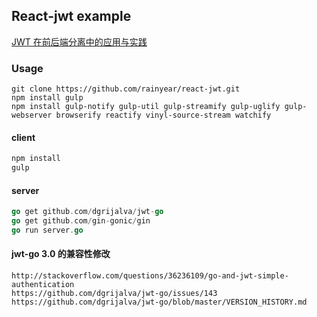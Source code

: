 React-jwt example
---

[JWT 在前后端分离中的应用与实践](http://blog.rainy.im/2015/06/10/react-jwt-pretty-good-practice/)

### Usage

```
git clone https://github.com/rainyear/react-jwt.git
npm install gulp
npm install gulp-notify gulp-util gulp-streamify gulp-uglify gulp-webserver browserify reactify vinyl-source-stream watchify
```

#### client

```js
npm install
gulp
```

#### server

```go
go get github.com/dgrijalva/jwt-go
go get github.com/gin-gonic/gin
go run server.go
```

#### jwt-go 3.0 的兼容性修改
```
http://stackoverflow.com/questions/36236109/go-and-jwt-simple-authentication
https://github.com/dgrijalva/jwt-go/issues/143
https://github.com/dgrijalva/jwt-go/blob/master/VERSION_HISTORY.md
```